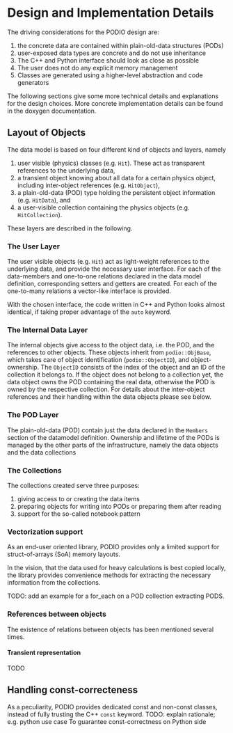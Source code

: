 # Design and Implementation Details

The driving considerations for the PODIO design are:

  1. the concrete data are contained within plain-old-data structures (PODs)
  1. user-exposed data types are concrete and do not use inheritance
  1. The C++ and Python interface should look as close as possible
  1. The user does not do any explicit memory management
  1. Classes are generated using a higher-level abstraction and code generators

The following sections give some more technical details and explanations for the design choices.
More concrete implementation details can be found in the doxygen documentation.

## Layout of Objects
The data model is based on four different kind of objects and layers, namely

 1. user visible (physics) classes (e.g. `Hit`). These act as transparent references to the underlying data,
 2. a transient object knowing about all data for a certain physics object, including inter-object references (e.g. `HitObject`),
 3. a plain-old-data (POD) type holding the persistent object information (e.g. `HitData`), and
 4. a user-visible collection containing the physics objects (e.g. `HitCollection`).
 
These layers are described in the following.

### The User Layer

The user visible objects (e.g. `Hit`) act as light-weight references to the underlying data, and provide the necessary user interface. For each of the data-members and one-to-one relations declared in the data model definition, corresponding setters and getters are created. For each of the one-to-many relations a vector-like interface is provided.

With the chosen interface, the code written in C++ and Python looks almost identical, if taking proper advantage of the `auto` keyword.

### The Internal Data Layer

The internal objects give access to the object data, i.e. the POD, and the references to other objects.
These objects inherit from `podio::ObjBase`, which takes care of object identification (`podio::ObjectID`), and object-ownership. The `ObjectID` consists of the index of the object and an ID of the collection it belongs to. If the object does not belong to a collection yet, the data object owns the POD containing the real data, otherwise the POD is owned by the respective collection. For details about the inter-object references and their handling within the data objects please see below.


### The POD Layer
The plain-old-data (POD) contain just the data declared in the `Members` section of the datamodel definition. Ownership and lifetime of the PODs is managed by the other parts of the infrastructure, namely the data objects and the data collections


### The Collections

The collections created serve three purposes:

  1. giving access to or creating the data items
  2. preparing objects for writing into PODs or preparing them after reading
  3. support for the so-called notebook pattern


### Vectorization support

As an end-user oriented library, PODIO provides only a limited support for struct-of-arrays (SoA) memory layouts.

In the vision, that the data used for heavy calculations is best copied locally, the library provides convenience methods for extracting the necessary information from the collections. 

TODO: add an example for a for_each on a POD collection extracting PODS. 

### References between objects

The existence of relations between objects has been mentioned several times. 

#### Transient representation

TODO

## Handling const-correcteness

As a peculiarity, PODIO provides dedicated const and non-const classes, instead of fully trusting the C++ `const` keyword.
TODO: explain rationale; e.g. python use case
To guarantee const-correctness on Python side


